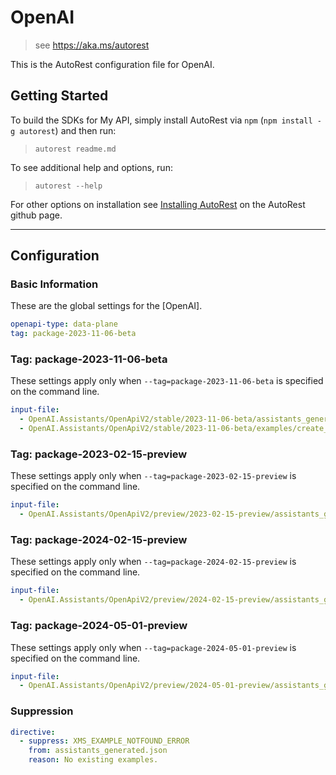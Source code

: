 # OpenAI

> see https://aka.ms/autorest

This is the AutoRest configuration file for OpenAI.

## Getting Started

To build the SDKs for My API, simply install AutoRest via `npm` (`npm install -g autorest`) and then run:

> `autorest readme.md`

To see additional help and options, run:

> `autorest --help`

For other options on installation see [Installing AutoRest](https://aka.ms/autorest/install) on the AutoRest github page.

---

## Configuration

### Basic Information

These are the global settings for the [OpenAI].

```yaml
openapi-type: data-plane
tag: package-2023-11-06-beta
```

### Tag: package-2023-11-06-beta

These settings apply only when `--tag=package-2023-11-06-beta` is specified on the command line.

```yaml $(tag) == 'package-2023-11-06-beta'
input-file:
  - OpenAI.Assistants/OpenApiV2/stable/2023-11-06-beta/assistants_generated.json
  - OpenAI.Assistants/OpenApiV2/stable/2023-11-06-beta/examples/create_assistant.json
```

### Tag: package-2023-02-15-preview

These settings apply only when `--tag=package-2023-02-15-preview` is specified on the command line.

```yaml $(tag) == 'package-2023-02-15-preview'
input-file:
  - OpenAI.Assistants/OpenApiV2/preview/2023-02-15-preview/assistants_generated.json
```

### Tag: package-2024-02-15-preview

These settings apply only when `--tag=package-2024-02-15-preview` is specified on the command line.

```yaml $(tag) == 'package-2024-02-15-preview'
input-file:
  - OpenAI.Assistants/OpenApiV2/preview/2024-02-15-preview/assistants_generated.json
```

### Tag: package-2024-05-01-preview

These settings apply only when `--tag=package-2024-05-01-preview` is specified on the command line.

```yaml $(tag) == 'package-2024-05-01-preview'
input-file:
  - OpenAI.Assistants/OpenApiV2/preview/2024-05-01-preview/assistants_generated.json
```

### Suppression

```yaml
directive:
  - suppress: XMS_EXAMPLE_NOTFOUND_ERROR
    from: assistants_generated.json
    reason: No existing examples.
```
